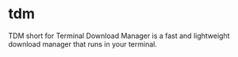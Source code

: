 # tdm
TDM short for Terminal Download Manager is a fast and lightweight download manager that runs in your terminal.
